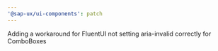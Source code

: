 ```yaml
---
'@sap-ux/ui-components': patch
---
```


Adding a workaround for FluentUI not setting aria-invalid correctly for ComboBoxes
